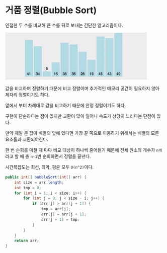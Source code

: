 # 거품 정렬(Bubble Sort)  

인접한 두 수를 비교해 큰 수를 뒤로 보내는 간단한 알고리즘이다.  

<img src="/Algorithm/image/bubble.gif" width="450" height="150">  

값을 비교하며 정렬하기 때문에 비교 정렬이며 추가적인 메모리 공간이 필요하지 않아 제자리 정렬이기도 하다.  

앞에서 부터 차례대로 값을 비교하기 때문에 안정 정렬이기도 하다.  

구현이 단순하다는 점이 있지만 교환이 많이 일어나 속도가 상당히 느리다는 단점이 있다.  

만약 제일 큰 값이 배열의 앞에 있다면 가장 끝 쪽으로 이동하기 위해서는 배열의 모든 요소들과 교환되야한다.  

한 번 순회를 마칠 때 마다 비교 대상이 하나씩 줄어들기 때문에 전체 원소의 개수가 `n개`라고 할 때 총 `n-1`번 순회하면서 정렬을 끝낸다.  

시간복잡도는 최선, 최악, 평균 모두 `O(n^2)`이다.

```java
public int[] bubbleSort(int[] arr) {
    int size = arr.length;
    int tmp = 0;
    for (int i = 1; i < size; i++) {
        for (int j = 0; j < size - i; j++) {
            if (arr[j] > arr[j + 1]) {
                tmp = arr[j];
                arr[j] = arr[j + 1];
                arr[j + 1] = tmp;
            }
        }
    }
    return arr;
}
```